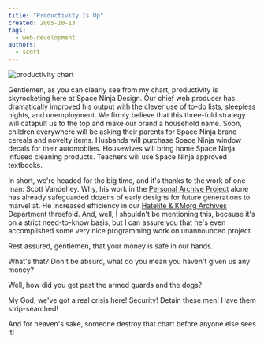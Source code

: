```yaml
---
title: "Productivity Is Up"
created: 2005-10-13
tags: 
  - web-development
authors: 
  - scott
---
```


![productivity chart](http://spaceninja.local/gallery/albums/blog-photos/chart.gif)

Gentlemen, as you can clearly see from my chart, productivity is skyrocketing here at Space Ninja Design. Our chief web producer has dramatically improved his output with the clever use of to-do lists, sleepless nights, and unemployment. We firmly believe that this three-fold strategy will catapult us to the top and make our brand a household name. Soon, children everywhere will be asking their parents for Space Ninja brand cereals and novelty items. Husbands will purchase Space Ninja window decals for their automobiles. Housewives will bring home Space Ninja infused cleaning products. Teachers will use Space Ninja approved textbooks.

In short, we're headed for the big time, and it's thanks to the work of one man: Scott Vandehey. Why, his work in the [Personal Archive Project](http://spaceninja.local/site-archives/) alone has already safeguarded dozens of early designs for future generations to marvel at. He increased efficiency in our [Hatelife & KMorg Archives](http://killingmachines.spaceninja.com/) Department threefold. And, well, I shouldn't be mentioning this, because it's on a strict need-to-know basis, but I can assure you that he's even accomplished some very nice programming work on unannounced project.

Rest assured, gentlemen, that your money is safe in our hands.

What's that? Don't be absurd, what do you mean you haven't given us any money?

Well, how did you get past the armed guards and the dogs?

My God, we've got a real crisis here! Security! Detain these men! Have them strip-searched!

And for heaven's sake, someone destroy that chart before anyone else sees it!
